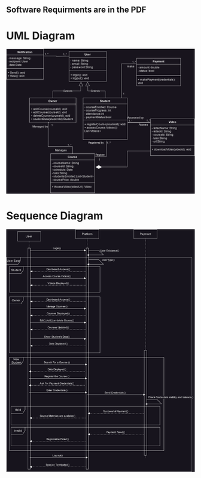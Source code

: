 ## Software Requirments are in the PDF

# UML Diagram
![UML Diagram](UML.png)
# Sequence Diagram
![Sequence Diagram](Sequence.jpg)
